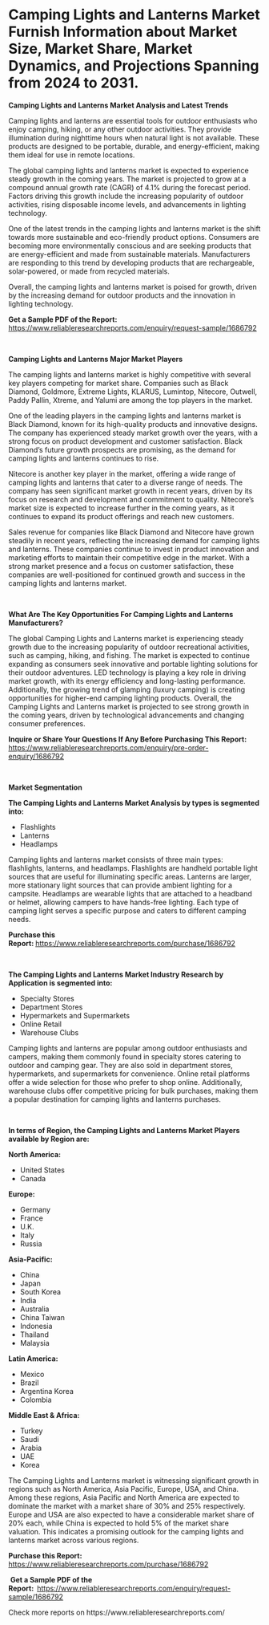 <p><h1>Camping Lights and Lanterns Market Furnish Information about Market Size, Market Share, Market Dynamics, and Projections Spanning from 2024 to 2031.</h1></p><p><strong>Camping Lights and Lanterns Market Analysis and Latest Trends</strong></p>
<p><p>Camping lights and lanterns are essential tools for outdoor enthusiasts who enjoy camping, hiking, or any other outdoor activities. They provide illumination during nighttime hours when natural light is not available. These products are designed to be portable, durable, and energy-efficient, making them ideal for use in remote locations.</p><p>The global camping lights and lanterns market is expected to experience steady growth in the coming years. The market is projected to grow at a compound annual growth rate (CAGR) of 4.1% during the forecast period. Factors driving this growth include the increasing popularity of outdoor activities, rising disposable income levels, and advancements in lighting technology.</p><p>One of the latest trends in the camping lights and lanterns market is the shift towards more sustainable and eco-friendly product options. Consumers are becoming more environmentally conscious and are seeking products that are energy-efficient and made from sustainable materials. Manufacturers are responding to this trend by developing products that are rechargeable, solar-powered, or made from recycled materials.</p><p>Overall, the camping lights and lanterns market is poised for growth, driven by the increasing demand for outdoor products and the innovation in lighting technology.</p></p>
<p><strong>Get a Sample PDF of the Report:&nbsp;</strong> <a href="https://www.reliableresearchreports.com/enquiry/request-sample/1686792">https://www.reliableresearchreports.com/enquiry/request-sample/1686792</a></p>
<p>&nbsp;</p>
<p><strong>Camping Lights and Lanterns Major Market Players</strong></p>
<p><p>The camping lights and lanterns market is highly competitive with several key players competing for market share. Companies such as Black Diamond, Goldmore, Extreme Lights, KLARUS, Lumintop, Nitecore, Outwell, Paddy Pallin, Xtreme, and Yalumi are among the top players in the market.</p><p>One of the leading players in the camping lights and lanterns market is Black Diamond, known for its high-quality products and innovative designs. The company has experienced steady market growth over the years, with a strong focus on product development and customer satisfaction. Black Diamond’s future growth prospects are promising, as the demand for camping lights and lanterns continues to rise.</p><p>Nitecore is another key player in the market, offering a wide range of camping lights and lanterns that cater to a diverse range of needs. The company has seen significant market growth in recent years, driven by its focus on research and development and commitment to quality. Nitecore’s market size is expected to increase further in the coming years, as it continues to expand its product offerings and reach new customers.</p><p>Sales revenue for companies like Black Diamond and Nitecore have grown steadily in recent years, reflecting the increasing demand for camping lights and lanterns. These companies continue to invest in product innovation and marketing efforts to maintain their competitive edge in the market. With a strong market presence and a focus on customer satisfaction, these companies are well-positioned for continued growth and success in the camping lights and lanterns market.</p></p>
<p>&nbsp;</p>
<p><strong>What Are The Key Opportunities For Camping Lights and Lanterns Manufacturers?</strong></p>
<p><p>The global Camping Lights and Lanterns market is experiencing steady growth due to the increasing popularity of outdoor recreational activities, such as camping, hiking, and fishing. The market is expected to continue expanding as consumers seek innovative and portable lighting solutions for their outdoor adventures. LED technology is playing a key role in driving market growth, with its energy efficiency and long-lasting performance. Additionally, the growing trend of glamping (luxury camping) is creating opportunities for higher-end camping lighting products. Overall, the Camping Lights and Lanterns market is projected to see strong growth in the coming years, driven by technological advancements and changing consumer preferences.</p></p>
<p><strong>Inquire or Share Your Questions If Any Before Purchasing This Report:</strong> <a href="https://www.reliableresearchreports.com/enquiry/pre-order-enquiry/1686792">https://www.reliableresearchreports.com/enquiry/pre-order-enquiry/1686792</a></p>
<p>&nbsp;</p>
<p><strong>Market Segmentation</strong></p>
<p><strong>The Camping Lights and Lanterns Market Analysis by types is segmented into:</strong></p>
<p><ul><li>Flashlights</li><li>Lanterns</li><li>Headlamps</li></ul></p>
<p><p>Camping lights and lanterns market consists of three main types: flashlights, lanterns, and headlamps. Flashlights are handheld portable light sources that are useful for illuminating specific areas. Lanterns are larger, more stationary light sources that can provide ambient lighting for a campsite. Headlamps are wearable lights that are attached to a headband or helmet, allowing campers to have hands-free lighting. Each type of camping light serves a specific purpose and caters to different camping needs.</p></p>
<p><strong>Purchase this Report:&nbsp;</strong><a href="https://www.reliableresearchreports.com/purchase/1686792">https://www.reliableresearchreports.com/purchase/1686792</a></p>
<p>&nbsp;</p>
<p><strong>The Camping Lights and Lanterns Market Industry Research by Application is segmented into:</strong></p>
<p><ul><li>Specialty Stores</li><li>Department Stores</li><li>Hypermarkets and Supermarkets</li><li>Online Retail</li><li>Warehouse Clubs</li></ul></p>
<p><p>Camping lights and lanterns are popular among outdoor enthusiasts and campers, making them commonly found in specialty stores catering to outdoor and camping gear. They are also sold in department stores, hypermarkets, and supermarkets for convenience. Online retail platforms offer a wide selection for those who prefer to shop online. Additionally, warehouse clubs offer competitive pricing for bulk purchases, making them a popular destination for camping lights and lanterns purchases.</p></p>
<p>&nbsp;</p>
<p><strong>In terms of Region, the Camping Lights and Lanterns Market Players available by Region are:</strong></p>
<p>
    <p> <strong> North America: </strong>
        <ul>
            <li>United States</li>
            <li>Canada</li>
        </ul>
        </p> 
    <p> <strong> Europe: </strong>
        <ul>
            <li>Germany</li>
            <li>France</li>
            <li>U.K.</li>
            <li>Italy</li>
            <li>Russia</li>
        </ul>
        </p> 
    <p> <strong> Asia-Pacific: </strong>
        <ul>
            <li>China</li>
            <li>Japan</li>
            <li>South Korea</li>
            <li>India</li>
            <li>Australia</li>
            <li>China Taiwan</li>
            <li>Indonesia</li>
            <li>Thailand</li>
            <li>Malaysia</li>
        </ul>
        </p> 
    <p> <strong> Latin America: </strong>
        <ul>
            <li>Mexico</li>
            <li>Brazil</li>
            <li>Argentina Korea</li>
            <li>Colombia</li>
        </ul>
        </p> 
    <p> <strong> Middle East & Africa: </strong>
        <ul>
            <li>Turkey</li>
            <li>Saudi</li>
            <li>Arabia</li>
            <li>UAE</li>
            <li>Korea</li>
        </ul>
    </p>
    </p>
<p><p>The Camping Lights and Lanterns market is witnessing significant growth in regions such as North America, Asia Pacific, Europe, USA, and China. Among these regions, Asia Pacific and North America are expected to dominate the market with a market share of 30% and 25% respectively. Europe and USA are also expected to have a considerable market share of 20% each, while China is expected to hold 5% of the market share valuation. This indicates a promising outlook for the camping lights and lanterns market across various regions.</p></p>
<p><strong>Purchase this Report: </strong><a href="https://www.reliableresearchreports.com/purchase/1686792">https://www.reliableresearchreports.com/purchase/1686792</a></p>
<p>&nbsp;<strong>Get a Sample PDF of the Report:&nbsp;&nbsp;</strong><a href="https://www.reliableresearchreports.com/enquiry/request-sample/1686792">https://www.reliableresearchreports.com/enquiry/request-sample/1686792</a></p>
<p><strong></strong></p>
<p>Check more reports on https://www.reliableresearchreports.com/</p>